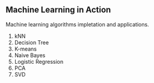 ## Machine Learning in Action

Machine learning algorithms impletation and applications.

1. kNN
2. Decision Tree
3. K-means
4. Naive Bayes
5. Logistic Regression
6. PCA
7. SVD
